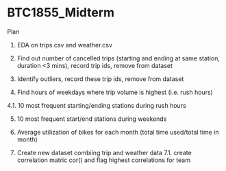 # BTC1855_Midterm

Plan
1. EDA on trips.csv and weather.csv

2. Find out number of cancelled trips (starting and ending at same station, duration <3 mins), record trip ids, remove from dataset

3. Identify outliers, record these trip ids, remove from dataset

4. Find hours of weekdays where trip volume is highest (i.e. rush hours)

  4.1. 10 most frequent starting/ending stations during rush hours

5. 10 most frequent start/end stations during weekends

6. Average utilization of bikes for each month (total time used/total time in month)

7. Create new dataset combiing trip and weather data
  7.1. create correlation matric cor() and flag highest       correlations for team